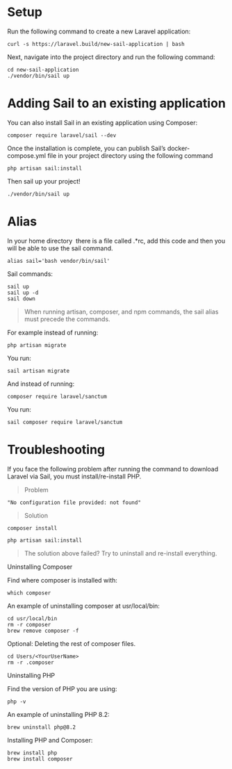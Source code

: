 # Setup

Run the following command to create a new Laravel application:
```
curl -s https://laravel.build/new-sail-application | bash
```

Next, navigate into the project directory and run the following command:
```
cd new-sail-application
./vendor/bin/sail up
```

# Adding Sail to an existing application

You can also install Sail in an existing application using Composer:
```
composer require laravel/sail --dev
```

Once the installation is complete, you can publish Sail’s docker-compose.yml file in your project directory using the following command
```
php artisan sail:install
```

Then sail up your project!
```
./vendor/bin/sail up
```

# Alias

In your home directory  there is a file called .*rc, add this code and then you will be able to use the sail command.
```
alias sail='bash vendor/bin/sail'
```

Sail commands:
```
sail up
sail up -d
sail down
```

> When running artisan, composer, and npm commands, the sail alias must precede the commands.

For example instead of running:
```
php artisan migrate
```
You run:
```
sail artisan migrate
```

And instead of running:
```
composer require laravel/sanctum
```
You run:
```
sail composer require laravel/sanctum
```

# Troubleshooting

If you face the following problem after running the command to download Laravel via Sail, you must install/re-install PHP.

> Problem
```
"No configuration file provided: not found"
```

> Solution

```
composer install
```

```
php artisan sail:install 
```

> The solution above failed? Try to uninstall and re-install everything.

Uninstalling Composer

Find where composer is installed with:
```
which composer
```
An example of uninstalling composer at usr/local/bin:
```
cd usr/local/bin
rm -r composer
brew remove composer -f
```
Optional: Deleting the rest of composer files.
```
cd Users/<YourUserName>
rm -r .composer 
```

Uninstalling PHP

Find the version of PHP you are using:
```
php -v
```

An example of uninstalling PHP 8.2:
```
brew uninstall php@8.2
```

Installing PHP and Composer:
```
brew install php
brew install composer
```
